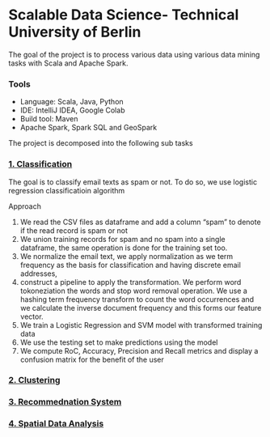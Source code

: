 # Scalable Data Science- Technical University of Berlin

The goal of the project is to process various data using various data mining tasks with Scala and Apache Spark.

### Tools
* Language: Scala, Java, Python
* IDE: IntelliJ IDEA, Google Colab
* Build tool: Maven
* Apache Spark, Spark SQL and GeoSpark


The project is decomposed into the following sub tasks

### [1. Classification](https://github.com/htefera/Scalable-Data-Science-Assignment-2/tree/master/Classification)
The goal is to classify email texts as spam or not. To do so, we use logistic regression classificatioin algorithm

Approach

1. We read the CSV files as dataframe and add a column “spam” to denote if the read record is spam or not
1. We union training records for spam and no spam into a single dataframe, the same operation is done for the training set too.
1. We normalize the email text, we apply normalization as we term frequency as the basis
for classification and having discrete email addresses,
2. construct a pipeline to apply the transformation. We perform word tokoneziation the words and stop word removal operation. We use a hashing term frequency transform to count the word occurrences and we calculate the inverse document frequency and this forms our feature vector.
3.  We train a Logistic Regression and SVM model with transformed training data
4.  We use the testing set to make predictions using the model
5.  We compute RoC, Accuracy, Precision and Recall metrics and display a confusion matrix for the benefit of the user
### [2. Clustering](https://github.com/htefera/Scalable-Data-Science-Assignment-2/tree/master/Clustering)
### [3. Recommednation System](https://github.com/htefera/Scalable-Data-Science-Assignment-2/tree/master/Recommendation%20Systems)
### [4. Spatial Data Analysis](https://github.com/htefera/Scalable-Data-Science-Assignment-2/tree/master/Spatial%20Data%20Analysis)




